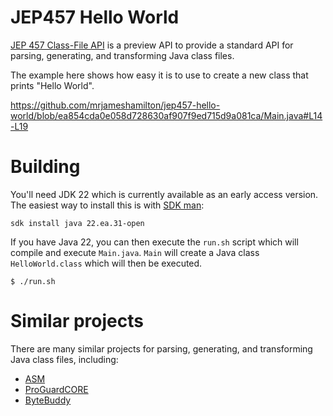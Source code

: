 # JEP457 Hello World

[JEP 457 Class-File API](https://openjdk.org/jeps/457) is a preview API to provide a standard API for parsing, 
generating, and transforming Java class files.

The example here shows how easy it is to use to create a 
new class that prints "Hello World".

https://github.com/mrjameshamilton/jep457-hello-world/blob/ea854cda0e058d728630af907f9ed715d9a081ca/Main.java#L14-L19

# Building

You'll need JDK 22 which is currently available as an early access version.
The easiest way to install this is with [SDK man](https://sdkman.io/):

```shell
sdk install java 22.ea.31-open
```

If you have Java 22, you can then execute the `run.sh` script which will
compile and execute `Main.java`. `Main` will create a Java class `HelloWorld.class`
which will then be executed.

```shell
$ ./run.sh
```

# Similar projects

There are many similar projects for parsing,
generating, and transforming Java class files, including:

* [ASM](https://asm.ow2.io/)
* [ProGuardCORE](https://github.com/Guardsquare/proguard-core)
* [ByteBuddy](https://bytebuddy.net/#/)
